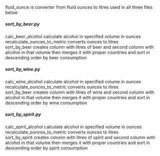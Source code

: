 fluid_ounce is converter from fluid ounces to litres used in all three files below
##### sort_by_beer.py
calc_beer_alcohol calculate alcohol in specified volume in ounces  
recalculate_ounces_to_metric converts ounces to litres  
sort_by_beer creates column with litres of beer and second column with alcohol in that volume then 
merges it with proper countries and sort in descending order by beer consumption  
##### sort_by_wine.py
calc_wine_alcohol calculate alcohol in specified volume in ounces  
recalculate_ounces_to_metric converts ounces to litres  
sort_by_beer creates column with litres of wine and second column with alcohol in that volume then 
merges it with proper countries and sort in descending order by wine consumption  
##### sort_by_spirit.py
calc_spirit_alcohol calculate alcohol in specified volume in ounces  
recalculate_ounces_to_metric converts ounces to litres  
sort_by_spirit creates column with litres of spirit and second column with alcohol in that volume then 
merges it with proper countries and sort in descending order by spirit consumption